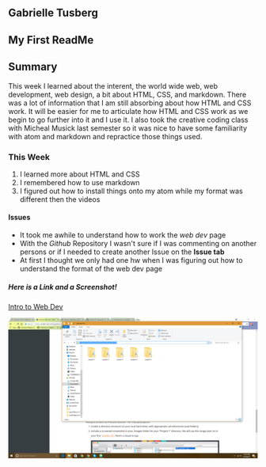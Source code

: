 ## Gabrielle Tusberg


My First ReadMe
-----

## Summary
This week I learned about the interent, the world wide web, web development, web design, a bit about HTML, CSS, and markdown. There was a lot of information that I am still absorbing about how HTML and CSS work. It will be easier for me to articulate how HTML and CSS work as we begin to go further into it and I use it. I also took the creative coding class with Micheal Musick last semester so it was nice to have some familiarity with atom and markdown and repractice those things used.
### This Week
  1. I learned more about HTML and CSS
  2. I remembered how to use markdown
  3. I figured out how to install things onto my atom while my format was different then the videos

#### Issues
- It took me awhile to understand how to work the *web dev* page
- With the *Github* Repository I wasn't sure if I was commenting on another persons or if I needed to create another Issue on the __Issue tab__
- At first I thought we only had one hw when I was figuring out how to understand the format of the web dev page

##### Here is a Link and a Screenshot!

[Intro to Web Dev](https://media-ed-online.github.io/intro-web-dev/)

 ![Screenshot Of my Directory](./images/screenshot-1.png)
 
